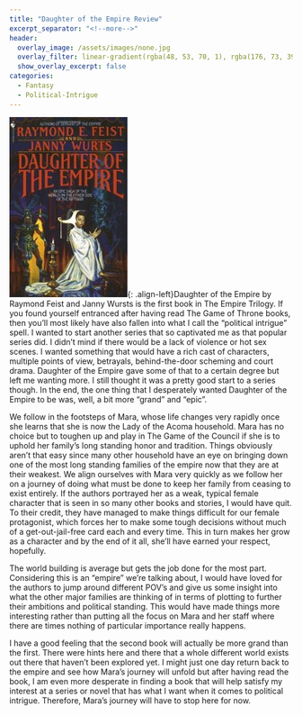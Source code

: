 ```yaml
---
title: "Daughter of the Empire Review"
excerpt_separator: "<!--more-->"
header:
  overlay_image: /assets/images/none.jpg
  overlay_filter: linear-gradient(rgba(48, 53, 70, 1), rgba(176, 73, 39, 1))
  show_overlay_excerpt: false
categories:
  - Fantasy
  - Political-Intrigue
---
```

![daughter-of-empire-cover](/assets/images/daughter-of-empire.jpg){: .align-left}Daughter of the Empire by Raymond Feist and Janny Wursts is the first book in The Empire Trilogy. If you found yourself entranced after having read The Game of Throne books, then you’ll most likely have also fallen into what I call the “political intrigue” spell. I wanted to start another series that so captivated me as that popular series did. I didn’t mind if there would be a lack of violence or hot sex scenes. I wanted something that would have a rich cast of characters, multiple points of view, betrayals, behind-the-door scheming and court drama. Daughter of the Empire gave some of that to a certain degree but left me wanting more. I still thought it was a pretty good start to a series though. In the end, the one thing that I desperately wanted Daughter of the Empire to be was, well, a bit more “grand” and “epic”.

We follow in the footsteps of Mara, whose life changes very rapidly once she learns that she is now the Lady of the Acoma household. Mara has no choice but to toughen up and play in The Game of the Council if she is to uphold her family’s long standing honor and tradition. Things obviously aren’t that easy since many other household have an eye on bringing down one of the most long standing families of the empire now that they are at their weakest. We align ourselves with Mara very quickly as we follow her on a journey of doing what must be done to keep her family from ceasing to exist entirely. If the authors portrayed her as a weak, typical female character that is seen in so many other books and stories, I would have quit. To their credit, they have managed to make things difficult for our female protagonist, which forces her to make some tough decisions without much of a get-out-jail-free card each and every time. This in turn makes her grow as a character and by the end of it all, she’ll have earned your respect, hopefully.

The world building is average but gets the job done for the most part. Considering this is an “empire” we’re talking about, I would have loved for the authors to jump around different POV’s and give us some insight into what the other major families are thinking of in terms of plotting to further their ambitions and political standing. This would have made things more interesting rather than putting all the focus on Mara and her staff where there are times nothing of particular importance really happens.

I have a good feeling that the second book will actually be more grand than the first. There were hints here and there that a whole different world exists out there that haven’t been explored yet. I might just one day return back to the empire and see how Mara’s journey will unfold but after having read the book, I am even more desperate in finding a book that will help satisfy my interest at a series or novel that has what I want when it comes to political intrigue. Therefore, Mara’s journey will have to stop here for now.
